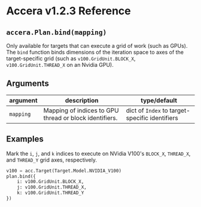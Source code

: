 [//]: # (Project: Accera)
[//]: # (Version: v1.2.3)

# Accera v1.2.3 Reference

## `accera.Plan.bind(mapping)`
Only available for targets that can execute a grid of work (such as GPUs). The `bind` function binds dimensions of the iteration space to axes of the target-specific grid (such as `v100.GridUnit.BLOCK_X`, `v100.GridUnit.THREAD_X` on an Nvidia GPU).

## Arguments

argument | description | type/default
--- | --- | ---
`mapping` | Mapping of indices to GPU thread or block identifiers. | dict of `Index` to target-specific identifiers

## Examples

Mark the `i`, `j`, and `k` indices to execute on NVidia V100's `BLOCK_X`, `THREAD_X`, and `THREAD_Y` grid axes, respectively.

```python
v100 = acc.Target(Target.Model.NVIDIA_V100)
plan.bind({
    i: v100.GridUnit.BLOCK_X,
    j: v100.GridUnit.THREAD_X,
    k: v100.GridUnit.THREAD_Y
})
```

<div style="page-break-after: always;"></div>


